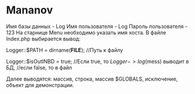 # Mananov
Имя базы данных - Log
Имя пользователя - Log 
Пароль пользователя - 123
На старнице Menu необходимо указать имя хоста.
В файле Index.php выбирается вывод:

   Logger::$PATH = dirname(__FILE__);   //Путь к файлу

   Logger::$isOutINBD = true;  //Если true, то $Logger->log($mess) выводит в БД,
                              //если false, то в файл

Далее выводятся: массив, строка, массив $GLOBALS, исключение, объект для демонстрации.
